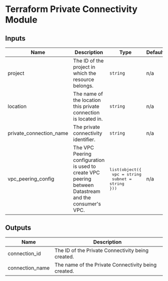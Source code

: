 # Terraform Private Connectivity Module

<!-- BEGINNING OF PRE-COMMIT-TERRAFORM DOCS HOOK -->
## Inputs

| Name | Description | Type | Default | Required |
|------|-------------|------|---------|:--------:|
| project | The ID of the project in which the resource belongs. | `string` | n/a | yes |
| location | The name of the location this private connection is located in. | `string` | n/a | yes |
| private\_connection\_name | The private connectivity identifier. | `string` | n/a | yes |
| vpc\_peering\_config | The VPC Peering configuration is used to create VPC peering between Datastream and the consumer's VPC. | <pre>list(object({<br>  vpc    = string<br>  subnet = string<br>}))</pre> | n/a | yes |

## Outputs

| Name | Description |
|------|-------------|
| connection\_id | The ID of the Private Connectivity being created. |
| connection\_name | The name of the Private Connectivity being created. |

<!-- END OF PRE-COMMIT-TERRAFORM DOCS HOOK -->